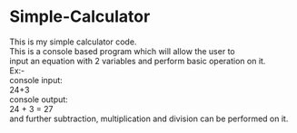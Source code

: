 # Simple-Calculator  
This is my simple calculator code.  
This is a console based program which will allow the user to   
input an equation with 2 variables and perform basic operation on it.  
Ex:-   
console input:  
24+3  
console output:  
24 + 3 = 27  
and further subtraction, multiplication and division can be performed on it.  

